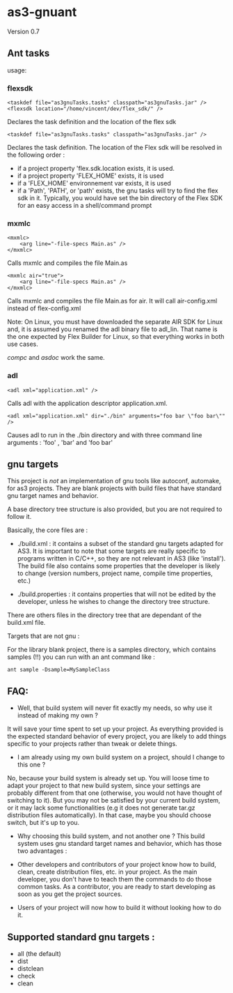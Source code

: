 # as3-gnuant

Version 0.7


## Ant tasks 

usage:
	
### flexsdk 

	<taskdef file="as3gnuTasks.tasks" classpath="as3gnuTasks.jar" />
	<flexsdk location="/home/vincent/dev/flex_sdk/" />

Declares the task definition and the location of the flex sdk

	<taskdef file="as3gnuTasks.tasks" classpath="as3gnuTasks.jar" />

Declares the task definition. The location of the Flex sdk will be resolved in the following order :

 * if a project property 'flex.sdk.location exists, it is used.
 * if a project property 'FLEX_HOME' exists, it is used
 * if a 'FLEX_HOME' environnement var exists, it is used
 * if a 'Path', 'PATH', or 'path' exists, the gnu tasks will try to find the flex sdk in it. 
 Typically, you would have set the bin directory of the Flex SDK for an easy access in a shell/command prompt


### mxmlc 

	<mxmlc>
		<arg line="-file-specs Main.as" />
	</mxmlc>

Calls mxmlc and compiles the file Main.as

	<mxmlc air="true">
		<arg line="-file-specs Main.as" />
	</mxmlc>

Calls mxmlc and compiles the file Main.as for air. It will call air-config.xml instead of flex-config.xml

Note: On Linux, you must have downloaded the separate AIR SDK for Linux and, it is assumed you renamed the adl binary file to adl_lin. That name is the one expected by Flex Builder for Linux, so that everything works in both use cases.

*compc* and *asdoc* work the same.

### adl 

	<adl xml="application.xml" />

Calls adl with the application descriptor application.xml.

	<adl xml="application.xml" dir="./bin" arguments="foo bar \"foo bar\"" />

Causes adl to run in the ./bin directory and with three command line arguments : 'foo' , 'bar' and 'foo bar'
	

## gnu targets 

This project is *not* an implementation of gnu tools like autoconf, automake, 
for as3 projects.
They are blank projects with build files that have standard gnu target 
names and behavior.

A base directory tree structure is also provided, but you are not required to 
follow it. 

Basically, the core files are : 

 * ./build.xml : it contains a subset of the standard gnu targets 
 adapted for AS3. It is important to note that some targets are really specific 
 to programs written in C/C++, so they are not relevant in AS3 (like 'install').
 The build file also contains some properties that the developer is likely to 
 change (version numbers, project name, compile time properties, etc.)
 
 * ./build.properties : it contains properties that will not be edited by the 
 developer, unless he wishes to change the directory tree structure.
 
There are others files in the directory tree that are dependant 
of the build.xml file. 


Targets that are not gnu : 

For the library blank project, there is a samples directory, which contains 
samples (!!) you can run with an ant command like : 

	ant sample -Dsample=MySampleClass

## FAQ:

 * Well, that build system will never fit exactly my needs, so why use it instead of making my own ?

It will save your time spent to set up your project. As everything provided is 
the expected standard behavior of every project, you are likely to add things 
specific to your projects rather than tweak or delete things. 

 * I am already using my own build system on a project, should I change to this one ?

No, because your build system is already set up. You will loose time to adapt 
your project to that new build system, since your settings are probably 
different from that one (otherwise, you would not have 
thought of switching to it).
But you may not be satisfied by your current build system, or it may lack some 
functionalities (e.g it does not generate tar.gz 
distribution files automatically). In that case, maybe you should choose switch, but it's up to you.

 * Why choosing this build system, and not another one ?
This build system uses gnu standard target names and behavior, which has 
those two advantages : 

 * Other developers and contributors of your project know how to build, clean, 
 create distribution files, etc. in your project. 
 As the main developer, you don't have to teach them the commands 
 to do those common tasks. 
 As a contributor, you are ready to start developing as soon as you get the 
 project sources.
 * Users of your project will now how to build it without looking how to do it.


## Supported standard gnu targets :

 * all (the default)
 * dist
 * distclean
 * check
 * clean
